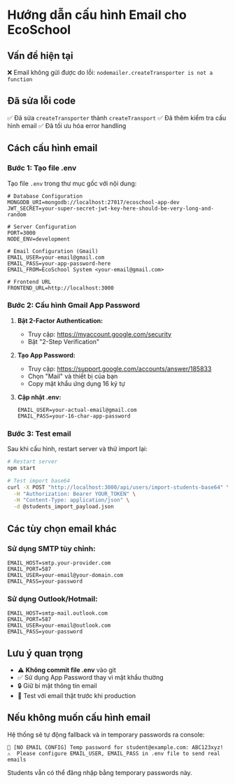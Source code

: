 # Hướng dẫn cấu hình Email cho EcoSchool

## Vấn đề hiện tại
❌ Email không gửi được do lỗi: `nodemailer.createTransporter is not a function`

## Đã sửa lỗi code
✅ Đã sửa `createTransporter` thành `createTransport` 
✅ Đã thêm kiểm tra cấu hình email
✅ Đã tối ưu hóa error handling

## Cách cấu hình email

### Bước 1: Tạo file .env
Tạo file `.env` trong thư mục gốc với nội dung:

```env
# Database Configuration
MONGODB_URI=mongodb://localhost:27017/ecoschool-app-dev
JWT_SECRET=your-super-secret-jwt-key-here-should-be-very-long-and-random

# Server Configuration
PORT=3000
NODE_ENV=development

# Email Configuration (Gmail)
EMAIL_USER=your-email@gmail.com
EMAIL_PASS=your-app-password-here
EMAIL_FROM=EcoSchool System <your-email@gmail.com>

# Frontend URL
FRONTEND_URL=http://localhost:3000
```

### Bước 2: Cấu hình Gmail App Password

1. **Bật 2-Factor Authentication:**
   - Truy cập: https://myaccount.google.com/security
   - Bật "2-Step Verification"

2. **Tạo App Password:**
   - Truy cập: https://support.google.com/accounts/answer/185833
   - Chọn "Mail" và thiết bị của bạn
   - Copy mật khẩu ứng dụng 16 ký tự

3. **Cập nhật .env:**
   ```env
   EMAIL_USER=your-actual-email@gmail.com
   EMAIL_PASS=your-16-char-app-password
   ```

### Bước 3: Test email

Sau khi cấu hình, restart server và thử import lại:

```bash
# Restart server
npm start

# Test import base64
curl -X POST "http://localhost:3000/api/users/import-students-base64" \
  -H "Authorization: Bearer YOUR_TOKEN" \
  -H "Content-Type: application/json" \
  -d @students_import_payload.json
```

## Các tùy chọn email khác

### Sử dụng SMTP tùy chỉnh:
```env
EMAIL_HOST=smtp.your-provider.com
EMAIL_PORT=587
EMAIL_USER=your-email@your-domain.com
EMAIL_PASS=your-password
```

### Sử dụng Outlook/Hotmail:
```env
EMAIL_HOST=smtp-mail.outlook.com
EMAIL_PORT=587
EMAIL_USER=your-email@outlook.com
EMAIL_PASS=your-password
```

## Lưu ý quan trọng

- ⚠️ **Không commit file .env** vào git
- ✅ Sử dụng App Password thay vì mật khẩu thường
- 🔒 Giữ bí mật thông tin email
- 📧 Test với email thật trước khi production

## Nếu không muốn cấu hình email

Hệ thống sẽ tự động fallback và in temporary passwords ra console:

```
📧 [NO EMAIL CONFIG] Temp password for student@example.com: ABC123xyz!
⚠️  Please configure EMAIL_USER, EMAIL_PASS in .env file to send real emails
```

Students vẫn có thể đăng nhập bằng temporary passwords này. 